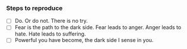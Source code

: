 ### Steps to reproduce

- [ ] Do. Or do not. There is no try.
- [ ] Fear is the path to the dark side. Fear leads to anger. Anger leads to hate. Hate leads to suffering.
- [ ] Powerful you have become, the dark side I sense in you.
